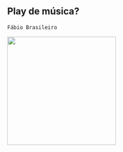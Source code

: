 ## Play de música?
`Fábio Brasileiro`

<img src="https://github.com/fabiobrasileiroo/play-music-react-native/assets/99563281/1aa69ca3-599e-46f4-bcf4-d126a9d1996e" width="250">